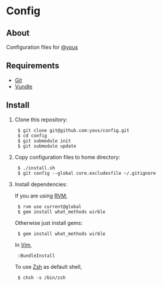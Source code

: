 # Config

## About

Configuration files for [@yous](https://github.com/yous)

## Requirements

- [Git][]
- [Vundle][]

[Git]: http://git-scm.com
[Vundle]: https://github.com/gmarik/vundle

## Install

1. Clone this repository:

        $ git clone git@github.com:yous/config.git
        $ cd config
        $ git submodule init
        $ git submodule update

2. Copy configuration files to home directory:

        $ ./install.sh
        $ git config --global core.excludesfile ~/.gitignore

3. Install dependencies:

    If you are using [RVM][],

        $ rvm use current@global
        $ gem install what_methods wirble

    Otherwise just install gems:

        $ gem install what_methods wirble

    In [Vim][],

        :BundleInstall

    To use [Zsh][] as default shell,

        $ chsh -s /bin/zsh

[RVM]: http://rvm.io
[Vim]: http://www.vim.org
[Zsh]: http://www.zsh.org
